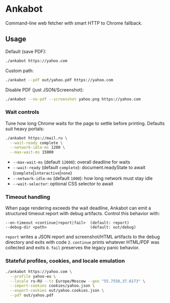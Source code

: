 # Ankabot

Command-line web fetcher with smart HTTP to Chrome fallback.

## Usage

Default (save PDF):

```bash
./ankabot https://yahoo.com
```

Custom path:

```bash
./ankabot --pdf out/yahoo.pdf https://yahoo.com
```

Disable PDF (just JSON/Screenshot):

```bash
./ankabot --no-pdf --screenshot yahoo.png https://yahoo.com
```

### Wait controls

Tune how long Chrome waits for the page to settle before printing. Defaults suit heavy portals:

```bash
./ankabot https://mail.ru \
  --wait-ready complete \
  --network-idle-ms 1200 \
  --max-wait-ms 15000
```

* `--max-wait-ms` (default `12000`): overall deadline for waits
* `--wait-ready` (default `complete`): document.readyState to await (`complete`|`interactive`|`none`)
* `--network-idle-ms` (default `1000`): how long network must stay idle
* `--wait-selector`: optional CSS selector to await

### Timeout handling

When page rendering exceeds the wait deadline, Ankabot can emit a structured
timeout report with debug artifacts. Control this behavior with:

```
--on-timeout <continue|report|fail>  (default: report)
--debug-dir <path>                   (default: out/debug)
```

`report` writes a JSON report and screenshot/HTML artifacts to the debug
directory and exits with code `2`. `continue` prints whatever HTML/PDF was
collected and exits `0`. `fail` preserves the legacy panic behavior.

### Stateful profiles, cookies, and locale emulation

```bash
./ankabot https://yahoo.com \
  --profile yahoo-eu \
  --locale ru-RU --tz Europe/Moscow --geo "55.7558,37.6173" \
  --import-cookies cookies/yahoo.json \
  --export-cookies out/yahoo.cookies.json \
  --pdf out/yahoo.pdf
```
